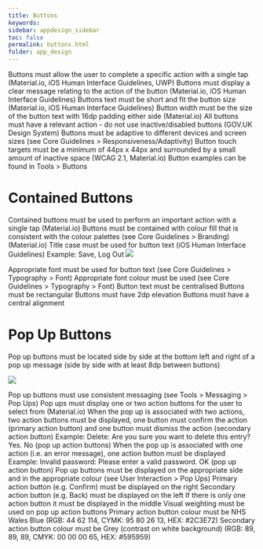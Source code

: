 ```yaml
---
title: Buttons 
keywords:
sidebar: appdesign_sidebar
toc: false
permalink: buttons.html
folder: app_design 
---
```



Buttons must allow the user to complete a specific action with a single tap (Material.io, iOS Human Interface Guidelines, UWP)
Buttons must display a clear message relating to the action of the button (Material.io, iOS Human Interface Guidelines)
Buttons text must be short and fit the button size (Material.io, iOS Human Interface Guidelines)
Button width must be the size of the button text with 16dp padding either side (Material.io)
All buttons must have a relevant action - do not use inactive/disabled buttons (GOV.UK Design System)
Buttons must be adaptive to different devices and screen sizes (see Core Guidelines > Responsiveness/Adaptivity)
Button touch targets must be a minimum of 44px x 44px and surrounded by a small amount of inactive space (WCAG 2.1, Material.io)
Button examples can be found in Tools > Buttons

# Contained Buttons
Contained buttons must be used to perform an important action with a single tap (Material.io)
Buttons must be contained with colour fill that is consistent with the colour palettes (see Core Guidelines > Branding) (Material.io)
Title case must be used for button text (iOS Human Interface Guidelines)
Example: Save, Log Out
<img src="/assets/images/examples/design-standards-navigation-buttons-logout.png">

Appropriate font must be used for button text (see Core Guidelines > Typography > Font)
Appropriate font colour must be used (see Core Guidelines > Typography > Font)
Button text must be centralised
Buttons must be rectangular
Buttons must have 2dp elevation
Buttons must have a central alignment
# Pop Up Buttons

Pop up buttons must be located side by side at the bottom left and right of a pop up message (side by side with at least 8dp between buttons)

<img src="/assets/images/examples/design-standards-navigation-buttons-popup-example.png">

Pop up buttons must use consistent messaging (see Tools > Messaging > Pop Ups)
Pop ups must display one or two action buttons for the user to select from (Material.io)
When the pop up is associated with two actions, two action buttons must be displayed, one button must confirm the action (primary action button) and one button must dismiss the action (secondary action button)
Example: Delete: Are you sure you want to delete this entry? Yes. No (pop up action buttons)
When the pop up is associated with one action (i.e. an error message), one action button must be displayed
Example: Invalid password: Please enter a valid password. OK (pop up action button)
Pop up buttons must be displayed on the appropriate side and in the appropriate colour (see User Interaction > Pop Ups)
Primary action button (e.g. Confirm) must be displayed on the right
Secondary action button (e.g. Back) must be displayed on the left
If there is only one action button it must be displayed in the middle
Visual weighting must be used on pop up action buttons
Primary action button colour must be NHS Wales Blue (RGB: 44 62 114, CYMK: 95 80 26 13, HEX: #2C3E72)
Secondary action button colour must be Grey (contrast on white background) (RGB: 89, 89, 89, CMYK: 00 00 00 65, HEX: #595959)